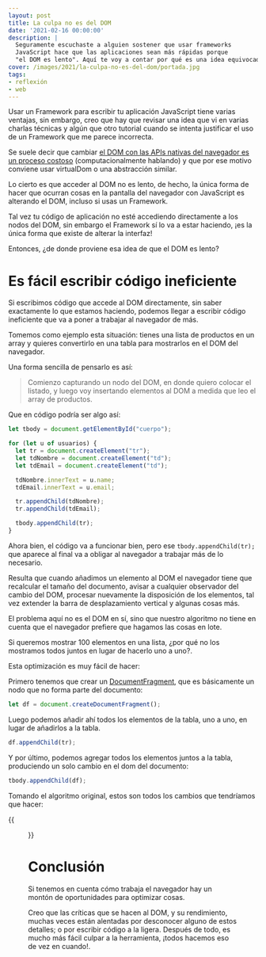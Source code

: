 ```yaml
---
layout: post
title: La culpa no es del DOM
date: '2021-02-16 00:00:00'
description: |
  Seguramente escuchaste a alguien sostener que usar frameworks
  JavaScript hace que las aplicaciones sean más rápidas porque 
  "el DOM es lento". Aquí te voy a contar por qué es una idea equivocada.
cover: /images/2021/la-culpa-no-es-del-dom/portada.jpg
tags:
- reflexión
- web
---
```


Usar un Framework para escribir tu aplicación JavaScript tiene varias
ventajas, sin embargo, creo que hay que revisar una idea que vi en varias charlas
técnicas y algún que otro tutorial cuando se intenta justificar el
uso de un Framework que me parece incorrecta.

Se suele decir que cambiar [el DOM con las APIs nativas del navegador
es un proceso costoso](https://www.reddit.com/r/javascript/comments/6115ay/why_do_developers_think_the_dom_is_slow/)
(computacionalmente hablando) y que por ese motivo conviene usar virtualDom o una abstracción similar.

Lo cierto es que acceder al DOM no es lento, de hecho, la única forma
de hacer que ocurran cosas en la pantalla del navegador con JavaScript
es alterando el DOM, incluso si usas un Framework. 

Tal vez tu código de aplicación no esté accediendo directamente a los
nodos del DOM, sin embargo el Framework sí lo va a estar haciendo, ¡es la
única forma que existe de alterar la interfaz!

Entonces, ¿de donde proviene esa idea de que el DOM es lento?


# Es fácil escribir código ineficiente

Si escribimos código que accede al DOM directamente, sin saber
exactamente lo que estamos haciendo, podemos llegar a escribir
código ineficiente que va a poner a trabajar al navegador de más.

Tomemos como ejemplo esta situación: tienes una lista de productos en un
array y quieres convertirlo en una tabla para mostrarlos en el DOM del navegador.

Una forma sencilla de pensarlo es así:

> Comienzo capturando un nodo del DOM, en donde quiero colocar el listado, y luego voy
> insertando elementos al DOM a medida que leo el array de productos.

Que en código podría ser algo así:


```javascript
let tbody = document.getElementById("cuerpo");

for (let u of usuarios) {
  let tr = document.createElement("tr");
  let tdNombre = document.createElement("td");
  let tdEmail = document.createElement("td");

  tdNombre.innerText = u.name;
  tdEmail.innerText = u.email;

  tr.appendChild(tdNombre);
  tr.appendChild(tdEmail);

  tbody.appendChild(tr);
}
```

Ahora bien, el código va a funcionar bien, pero ese `tbody.appendChild(tr);` que
aparece al final va a obligar al navegador a trabajar más de lo necesario.

Resulta que cuando añadimos un elemento al DOM el navegador tiene que
recalcular el tamaño del documento, avisar a cualquier observador del cambio
del DOM, procesar nuevamente la disposición de los elementos, tal vez extender
la barra de desplazamiento vertical y algunas cosas más.

El problema aquí no es el DOM en sí, sino que nuestro algoritmo no tiene en
cuenta que el navegador prefiere que hagamos las cosas en lote.

Si queremos mostrar 100 elementos en una lista, ¿por qué no los mostramos todos juntos en lugar
de hacerlo uno a uno?. 

Esta optimización es muy fácil de hacer:

Primero tenemos que crear un
[DocumentFragment](https://developer.mozilla.org/es/docs/Web/API/DocumentFragment),
que es básicamente un nodo que no forma parte del documento:

```javascript
let df = document.createDocumentFragment();
```

Luego podemos añadir ahí todos los elementos de la tabla, uno a uno, en lugar
de añadirlos a la tabla.


```javascript
df.appendChild(tr);
```

Y por último, podemos agregar todos los elementos juntos a la tabla, produciendo
un solo cambio en el dom del documento:

```javascript
tbody.appendChild(df);
```

Tomando el algoritmo original, estos son todos los cambios que tendríamos
que hacer:

{{<figure src="/images/2021/la-culpa-no-es-del-dom/diff.png" caption="La versión anterior y la optimizada">}}


# Conclusión

Si tenemos en cuenta cómo trabaja el navegador hay un montón de oportunidades
para optimizar cosas.

Creo que las críticas que se hacen al DOM, y su rendimiento, muchas veces
están alentadas por desconocer alguno de estos detalles; o por escribir código
a la ligera. Después de todo, es mucho más fácil culpar a la herramienta, ¡todos hacemos eso de vez en cuando!.

